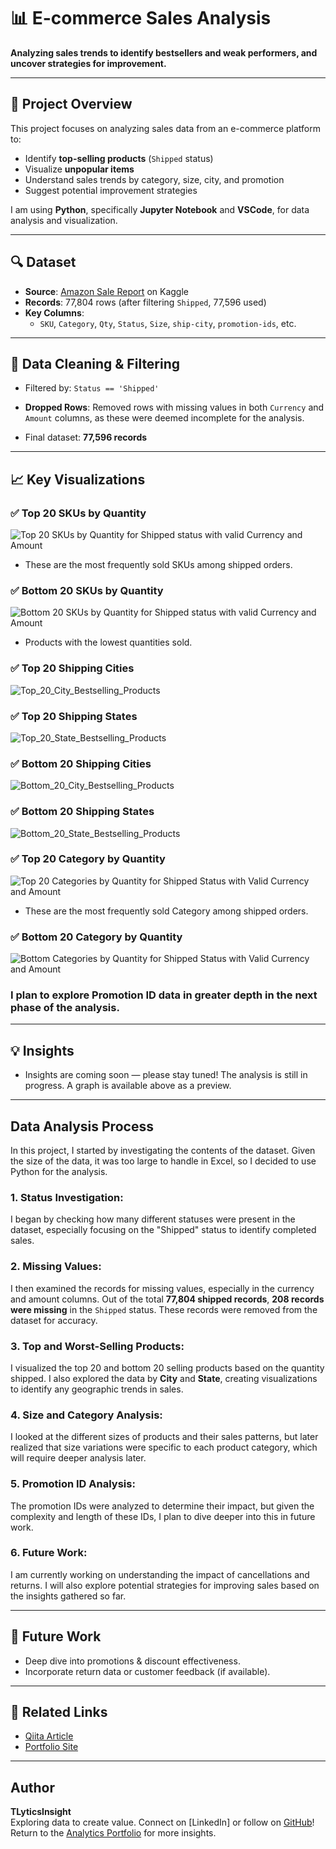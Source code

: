 # 📊 E-commerce Sales Analysis

**Analyzing sales trends to identify bestsellers and weak performers, and uncover strategies for improvement.**

---

## 📌 Project Overview

This project focuses on analyzing sales data from an e-commerce platform to:

- Identify **top-selling products** (`Shipped` status)
- Visualize **unpopular items**
- Understand sales trends by category, size, city, and promotion
- Suggest potential improvement strategies

I am using **Python**, specifically **Jupyter Notebook** and **VSCode**, for data analysis and visualization.

---

## 🔍 Dataset

- **Source**: [Amazon Sale Report](https://www.kaggle.com/datasets) on Kaggle
- **Records**: 77,804 rows (after filtering `Shipped`, 77,596 used)
- **Key Columns**:
  - `SKU`, `Category`, `Qty`, `Status`, `Size`, `ship-city`, `promotion-ids`, etc.

---

## 🧹 Data Cleaning & Filtering

- Filtered by: `Status == 'Shipped'`

- **Dropped Rows**: Removed rows with missing values in both `Currency` and `Amount` columns, as these were deemed incomplete for the analysis.

- Final dataset: **77,596 records**

---

## 📈 Key Visualizations

### ✅ Top 20 SKUs by Quantity
![Top 20 SKUs by Quantity for Shipped status with valid Currency and Amount](images/Top_20_SKU.png)
- These are the most frequently sold SKUs among shipped orders.

### ✅ Bottom 20 SKUs by Quantity
![Bottom 20 SKUs by Quantity for Shipped status with valid Currency and Amount](images/Bottom_20_SKU.png)
- Products with the lowest quantities sold.

### ✅ Top 20 Shipping Cities
![Top_20_City_Bestselling_Products](images/Top_20_City_Bestselling_Products.png)
### ✅ Top 20 Shipping States
![Top_20_State_Bestselling_Products](images/Top_20_State_Bestselling_Products.png)

### ✅ Bottom 20 Shipping Cities
![Bottom_20_City_Bestselling_Products](images/Bottom_20_City_Bestselling_Products.png)
### ✅ Bottom 20 Shipping States
![Bottom_20_State_Bestselling_Products](images/Bottom_20_State_Bestselling_Products.png)

### ✅ Top 20 Category by Quantity
![Top 20 Categories by Quantity for Shipped Status with Valid Currency and Amount](images/Top_20_Category_Bestselling_Products.png)

- These are the most frequently sold Category among shipped orders.

### ✅ Bottom 20 Category by Quantity
![Bottom Categories by Quantity for Shipped Status with Valid Currency and Amount](images/Bottom_20_Category.png)

### I plan to explore Promotion ID data in greater depth in the next phase of the analysis.

---

## 💡 Insights

- Insights are coming soon — please stay tuned!
The analysis is still in progress. A graph is available above as a preview.

---

## Data Analysis Process

In this project, I started by investigating the contents of the dataset. Given the size of the data, it was too large to handle in Excel, so I decided to use Python for the analysis.

### 1. **Status Investigation**:
I began by checking how many different statuses were present in the dataset, especially focusing on the "Shipped" status to identify completed sales.

### 2. **Missing Values**:
I then examined the records for missing values, especially in the currency and amount columns. Out of the total **77,804 shipped records**, **208 records were missing** in the `Shipped` status. These records were removed from the dataset for accuracy.

### 3. **Top and Worst-Selling Products**:
I visualized the top 20 and bottom 20 selling products based on the quantity shipped. I also explored the data by **City** and **State**, creating visualizations to identify any geographic trends in sales.

### 4. **Size and Category Analysis**:
I looked at the different sizes of products and their sales patterns, but later realized that size variations were specific to each product category, which will require deeper analysis later.

### 5. **Promotion ID Analysis**:
The promotion IDs were analyzed to determine their impact, but given the complexity and length of these IDs, I plan to dive deeper into this in future work.

### 6. **Future Work**:
I am currently working on understanding the impact of cancellations and returns. I will also explore potential strategies for improving sales based on the insights gathered so far.

---

## 🎯 Future Work

- Deep dive into promotions & discount effectiveness.
- Incorporate return data or customer feedback (if available).

---

## 🔗 Related Links

- [Qiita Article](https://qiita.com/TLyticsInsight)
- [Portfolio Site](https://tlyticsinsight.github.io/Analytics-Portfolio/)

---

## Author

**TLyticsInsight**  
Exploring data to create value. Connect on [LinkedIn] or follow on [GitHub](https://github.com/TLyticsInsight)!  
Return to the [Analytics Portfolio](https://tlyticsinsight.github.io/Analytics-Portfolio/) for more insights.
